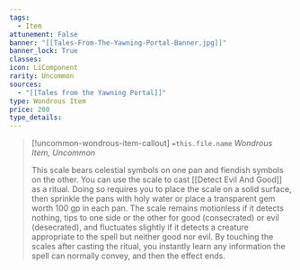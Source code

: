 ```yaml
---
tags:
  - Item
attunement: False
banner: "[[Tales-From-The-Yawning-Portal-Banner.jpg]]"
banner_lock: True
classes:
icon: LiComponent
rarity: Uncommon
sources:
  - "[[Tales from the Yawning Portal]]"
type: Wondrous Item
price: 200
type_details: 
---
```

>[!uncommon-wondrous-item-callout] `=this.file.name`
>*Wondrous Item, Uncommon*
>
>This scale bears celestial symbols on one pan and fiendish symbols on the other. You can use the scale to cast [[Detect Evil And Good]] as a ritual. Doing so requires you to place the scale on a solid surface, then sprinkle the pans with holy water or place a transparent gem worth 100 gp in each pan. The scale remains motionless if it detects nothing, tips to one side or the other for good (consecrated) or evil (desecrated), and fluctuates slightly if it detects a creature appropriate to the spell but neither good nor evil. By touching the scales after casting the ritual, you instantly learn any information the spell can normally convey, and then the effect ends.
>
>
